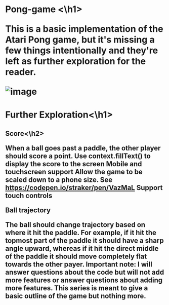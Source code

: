 <h1> Pong-game <\h1>

This is a basic implementation of the Atari Pong game, but it's missing a few things intentionally and they're left as further exploration for the reader.

![image](https://user-images.githubusercontent.com/89170789/221023348-41e9af6b-1d81-462e-9118-792aef77447f.png)

<h1>Further Exploration<\h1>

<h2>Score<\h2>

When a ball goes past a paddle, the other player should score a point. Use context.fillText() to display the score to the screen
Mobile and touchscreen support
Allow the game to be scaled down to a phone size. See https://codepen.io/straker/pen/VazMaL
Support touch controls

Ball trajectory

The ball should change trajectory based on where it hit the paddle. For example, if it hit the topmost part of the paddle it should have a sharp angle upward, whereas if it hit the direct middle of the paddle it should move completely flat towards the other payer.
Important note: I will answer questions about the code but will not add more features or answer questions about adding more features. This series is meant to give a basic outline of the game but nothing more.
